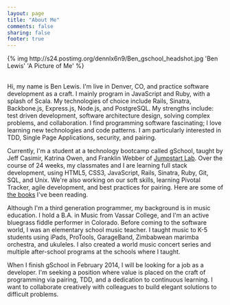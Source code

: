 ```yaml
---
layout: page
title: "About Me"
comments: false
sharing: false
footer: true
---
```


<div style="display:block">
  {% img http://s24.postimg.org/dennlx6n9/Ben_gschool_headshot.jpg  'Ben Lewis' 'A Picture of Me' %}
</div>

<br />

Hi, my name is Ben Lewis. I'm live in Denver, CO, and practice software development as a craft. I mainly program in JavaScript and Ruby, with a splash of Scala. My technologies of choice include Rails, Sinatra, Backbone.js, Express.js, Node.js, and PostgreSQL. My strengths include: test driven development, software architecture design, solving complex problems, and collaboration. I find programming software fascinating; I love learning new technologies and code patterns. I am particularly interested in TDD, Single Page Applications, security, and pairing.

Currently, I'm a student at a technology bootcamp called gSchool, taught by Jeff Casimir, Katrina Owen, and Franklin Webber of [Jumpstart Lab](http://jumpstartlab.com/). Over the course of 24 weeks, my classmates and I are learning full stack development, using HTML5, CSS3, JavaScript, Rails, Sinatra, Ruby, Git, SQL, and Unix. We're also working on our soft skills, learning Pivotal Tracker, agile development, and best practices for pairing. Here are some of [the books](http://fluxusfrequency.github.io/blog/2013/12/01/what-ive-been-reading/) I've been reading.

Although I'm a third generation programmer, my background is in music education. I hold a B.A. in Music from Vassar College, and I'm an active bluegrass fiddle performer in Colorado. Before coming to the software world, I was an elementary school music teacher. I taught music to K-5 students using iPads, ProTools, GarageBand, Zimbabwean marimba orchestra, and ukuleles. I also created a world music concert series and multiple after-school programs at the schools where I taught.

When I finish gSchool in February 2014, I will be looking for a job as a developer. I'm seeking a position where value is placed on the craft of programming via pairing, TDD, and a dedication to continuous learning. I want to collaborate creatively with colleagues to build elegant solutions to difficult problems.

